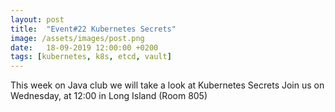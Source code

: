 ```yaml
---
layout: post
title:  "Event#22 Kubernetes Secrets"
image: /assets/images/post.png
date:   18-09-2019 12:00:00 +0200
tags: [kubernetes, k8s, etcd, vault]
---
```

This week on Java club we will take a look at Kubernetes Secrets
Join us on Wednesday, at 12:00 in Long Island (Room 805)